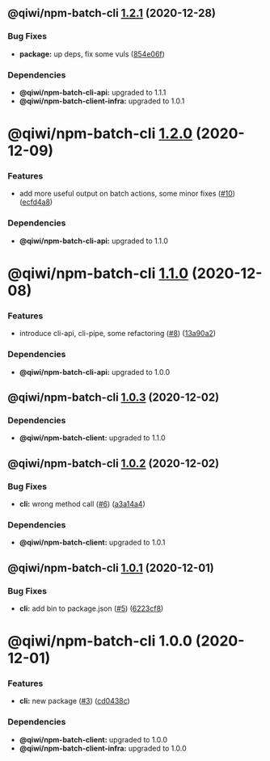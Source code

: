 ## @qiwi/npm-batch-cli [1.2.1](https://github.com/qiwi/npm-batch-action/compare/@qiwi/npm-batch-cli@1.2.0...@qiwi/npm-batch-cli@1.2.1) (2020-12-28)


### Bug Fixes

* **package:** up deps, fix some vuls ([854e06f](https://github.com/qiwi/npm-batch-action/commit/854e06fb697da98574fff619d1039cd2b5bebda0))





### Dependencies

* **@qiwi/npm-batch-cli-api:** upgraded to 1.1.1
* **@qiwi/npm-batch-client-infra:** upgraded to 1.0.1

# @qiwi/npm-batch-cli [1.2.0](https://github.com/qiwi/npm-batch-action/compare/@qiwi/npm-batch-cli@1.1.0...@qiwi/npm-batch-cli@1.2.0) (2020-12-09)


### Features

* add more useful output on batch actions, some minor fixes ([#10](https://github.com/qiwi/npm-batch-action/issues/10)) ([ecfd4a8](https://github.com/qiwi/npm-batch-action/commit/ecfd4a8aaf4ca9e39f5f8f8de9c61b9d6f9acae6))





### Dependencies

* **@qiwi/npm-batch-cli-api:** upgraded to 1.1.0

# @qiwi/npm-batch-cli [1.1.0](https://github.com/qiwi/npm-batch-action/compare/@qiwi/npm-batch-cli@1.0.3...@qiwi/npm-batch-cli@1.1.0) (2020-12-08)


### Features

* introduce cli-api, cli-pipe, some refactoring ([#8](https://github.com/qiwi/npm-batch-action/issues/8)) ([13a90a2](https://github.com/qiwi/npm-batch-action/commit/13a90a2f4c40b12106f5ad7bc322b9c0171ed337))





### Dependencies

* **@qiwi/npm-batch-cli-api:** upgraded to 1.0.0

## @qiwi/npm-batch-cli [1.0.3](https://github.com/qiwi/npm-batch-action/compare/@qiwi/npm-batch-cli@1.0.2...@qiwi/npm-batch-cli@1.0.3) (2020-12-02)





### Dependencies

* **@qiwi/npm-batch-client:** upgraded to 1.1.0

## @qiwi/npm-batch-cli [1.0.2](https://github.com/qiwi/npm-batch-action/compare/@qiwi/npm-batch-cli@1.0.1...@qiwi/npm-batch-cli@1.0.2) (2020-12-02)


### Bug Fixes

* **cli:** wrong method call ([#6](https://github.com/qiwi/npm-batch-action/issues/6)) ([a3a14a4](https://github.com/qiwi/npm-batch-action/commit/a3a14a407f189ab482604060310d2fe3f054cbeb))





### Dependencies

* **@qiwi/npm-batch-client:** upgraded to 1.0.1

## @qiwi/npm-batch-cli [1.0.1](https://github.com/qiwi/npm-batch-action/compare/@qiwi/npm-batch-cli@1.0.0...@qiwi/npm-batch-cli@1.0.1) (2020-12-01)


### Bug Fixes

* **cli:** add bin to package.json ([#5](https://github.com/qiwi/npm-batch-action/issues/5)) ([6223cf8](https://github.com/qiwi/npm-batch-action/commit/6223cf89ea22ff29b578634c9fd11ac7f6e2c9b2))

# @qiwi/npm-batch-cli 1.0.0 (2020-12-01)


### Features

* **cli:** new package ([#3](https://github.com/qiwi/npm-batch-action/issues/3)) ([cd0438c](https://github.com/qiwi/npm-batch-action/commit/cd0438c30296bfdaded67fc45e82dab478374d9b))





### Dependencies

* **@qiwi/npm-batch-client:** upgraded to 1.0.0
* **@qiwi/npm-batch-client-infra:** upgraded to 1.0.0
